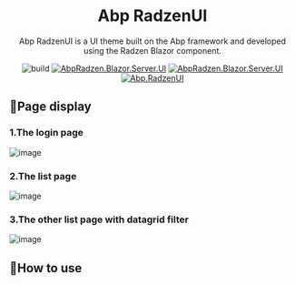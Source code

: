 <h1 align="center">Abp RadzenUI</h1>

<div align="center">

Abp RadzenUI is a UI theme built on the Abp framework and developed using the Radzen Blazor component.

![build](https://github.com/ShaoHans/Abp.RadzenUI/actions/workflows/publish-nuget.yml/badge.svg)
[![AbpRadzen.Blazor.Server.UI](https://img.shields.io/nuget/v/AbpRadzen.Blazor.Server.UI.svg?color=red)](https://www.nuget.org/packages/AbpRadzen.Blazor.Server.UI/)
[![AbpRadzen.Blazor.Server.UI](https://img.shields.io/nuget/dt/AbpRadzen.Blazor.Server.UI.svg?color=yellow)](https://www.nuget.org/packages/AbpRadzen.Blazor.Server.UI/)
[![Abp.RadzenUI](https://img.shields.io/badge/License-MIT-blue)](https://github.com/shaohans/Abp.RadzenUI/blob/master/LICENSE)

</div>

## 🎨Page display

### 1.The login page
![image](https://github.com/user-attachments/assets/f2b1bbab-0ac8-42c1-a875-653bf66f7036)

### 2.The list page
![image](https://github.com/user-attachments/assets/7d089757-9942-472a-99b4-2e8a8417b3b3)

### 3.The other list page with datagrid filter
![image](https://github.com/user-attachments/assets/af15032f-7c95-4c96-82fe-b895082b02da)

## 🌱How to use
